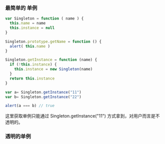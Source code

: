 ### 最简单的 单例
```javascript
var Singleton = function ( name ) {
  this.name = name
  this.instance = null
}

Singleton.prototype.getName = function () {
  alert( this.name )
}

Singleton.getInstance = function (name) {
  if (!this.instance) {
    this.instance = new Singleton(name)
  }
  return this.instance
}

var a= Singleton.getInstance("11")
var b= Singleton.getInstance("22")

alert(a === b) // true
```
这里获取单例只能通过 Singleton.getInstance("11") 方式拿到，对用户而言是不透明的。

### 透明的单例
